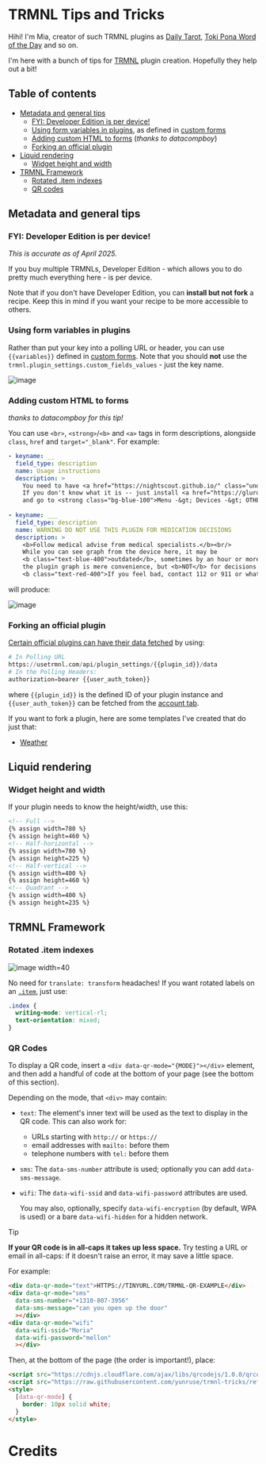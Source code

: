 # TRMNL Tips and Tricks

Hihi! I'm Mia, creator of such TRMNL plugins as [Daily Tarot](https://usetrmnl.com/recipes/35833/install), [Toki Pona Word of the Day](https://usetrmnl.com/recipes/36529/install) and so on.

I'm here with a bunch of tips for [TRMNL](https://usetrmnl.com) plugin creation. Hopefully they help out a bit!

## Table of contents

- [Metadata and general tips](#metadata-and-general-tips)
  - [FYI: Developer Edition is per device!](#fyi-developer-edition-is-per-device)
  - [Using form variables in plugins](#using-form-variables-in-plugins), as defined in [custom forms](https://help.usetrmnl.com/en/articles/10513740-custom-plugin-form-builder)
  - [Adding custom HTML to forms](#adding-custom-html-to-forms) (_thanks to datacompboy_)
  - [Forking an official plugin](#forking-an-official-plugin)
- [Liquid rendering](#liquid-rendering)
  - [Widget height and width](#widget-height-and-width)
- [TRMNL Framework](#trmnl-framework)
  - [Rotated .item indexes](#rotated-item-indexes)
  - [QR codes](#qr-codes)

## Metadata and general tips

### FYI: Developer Edition is per device!

_This is accurate as of April 2025._

If you buy multiple TRMNLs, Developer Edition - which allows you to do pretty much everything here - is per device.

Note that if you don't have Developer Edition, you can **install but not fork** a recipe. Keep this in mind if you want your recipe to be more accessible to others.

### Using form variables in plugins
Rather than put your key into a polling URL or header, you can use `{{variables}}`
defined in [custom forms](https://help.usetrmnl.com/en/articles/10513740-custom-plugin-form-builder).
Note that you should **not** use the `trmnl.plugin_settings.custom_fields_values` - just the key name.

![image](https://gist.github.com/user-attachments/assets/d69defcf-a1bf-4108-9880-7ff4a3d138b7)


### Adding custom HTML to forms
_thanks to datacompboy for this tip!_

You can use `<br>`, `<strong>`/`<b>` and `<a>` tags in form descriptions, alongside `class`, `href` and `target="_blank"`. For example:

```yml
- keyname: __
  field_type: description
  name: Usage instructions
  description: >
    You need to have <a href="https://nightscout.github.io/" class="underline">Nightscout-compatible</a> server.<br/>
    If you don't know what it is -- just install <a href="https://gluroo.com/" class="underline">Gluroo</a> app on your phone,<br/>
    and go to <strong class="bg-blue-100">Menu -&gt; Devices -&gt; OTHER tab</strong> to find your Nightscout URL and API secret.
    
- keyname: ___
  field_type: description
  name: WARNING DO NOT USE THIS PLUGIN FOR MEDICATION DECISIONS
  description: >
    <b>Follow medical advise from medical specialists.</b><br/>
    While you can see graph from the device here, it may be
    <b class="text-blue-400">outdated</b>, sometimes by an hour or more;
    the plugin graph is mere convenience, but <b>NOT</b> for decisions.<br />
    <b class="text-red-400">If you feel bad, contact 112 or 911 or whatever your emergency number is!</b>
```

will produce:

![image](https://gist.github.com/user-attachments/assets/49098a37-4bdc-438f-9b20-a6fd7fae61cf)

### Forking an official plugin

[Certain official plugins can have their data fetched](https://docs.usetrmnl.com/go/private-api/fetch-plugin-content) by using:

```python
# In Polling URL
https://usetrmnl.com/api/plugin_settings/{{plugin_id}}/data
# In the Polling Headers:
authorization=bearer {{user_auth_token}}
```
where `{{plugin_id}}` is the defined ID of your plugin instance and `{{user_auth_token}}` can be fetched from the [account tab](https://usetrmnl.com/account).

If you want to fork a plugin, here are some templates I've created that do just that:
- [Weather](https://cdn.discordapp.com/attachments/1344003578947440711/1362525097075937400/weather_plugin_fork.zip?ex=6802b5e1&is=68016461&hm=f46dec20d737837cca5b40c97d27c0dc6c8a0bdbac339596375884afbf7dba90&)
<!-- - [Stocks]() -->
<!-- - [Calendar]() -->

## Liquid rendering

### Widget height and width

If your plugin needs to know the height/width, use this:

```html
<!-- Full -->
{% assign width=780 %}
{% assign height=460 %}
<!-- Half-horizontal -->
{% assign width=780 %}
{% assign height=225 %}
<!-- Half-vertical -->
{% assign width=400 %}
{% assign height=460 %}
<!-- Quadrant -->
{% assign width=400 %}
{% assign height=235 %}
```

## TRMNL Framework

### Rotated .item indexes

![image width=40](https://gist.github.com/user-attachments/assets/4e8eb4cc-2099-4279-ab09-ea8c9308c7a2)

No need for `translate: transform` headaches! If you want rotated labels on an [`.item`](https://usetrmnl.com/framework/item), just use:

```css
.index {
  writing-mode: vertical-rl;
  text-orientation: mixed;
}
```

### QR Codes

To display a QR code, insert a `<div data-qr-mode="{MODE}"></div>` element, and then add a handful of code at the bottom of your page (see the bottom of this section).

Depending on the mode, that `<div>` may contain:

- `text`: The element's inner text will be used as the text to display in the QR code. This can also work for:
  - URLs starting with `http://` or `https://`
  - email addresses with `mailto:` before them
  - telephone numbers with `tel:` before them

- `sms`: The `data-sms-number` attribute is used; optionally you can add `data-sms-message`.
- `wifi`: The `data-wifi-ssid` and `data-wifi-password` attributes are used.
  
  You may also, optionally, specify `data-wifi-encryption` (by default, WPA is used) or a bare `data-wifi-hidden` for a hidden network.

> [!TIP]
> **If your QR code is in all-caps it takes up less space.** Try testing a URL or email in all-caps: if it doesn't raise an error, it may save a little space.

For example:

```html
<div data-qr-mode="text">HTTPS://TINYURL.COM/TRMNL-QR-EXAMPLE</div>
<div data-qr-mode="sms"
  data-sms-number="+1310-807-3956"
  data-sms-message="can you open up the door"
  ></div>
<div data-qr-mode="wifi"
  data-wifi-ssid="Moria"
  data-wifi-password="mellon"
  ></div>
```

Then, at the bottom of the page (the order is important!), place:

```html
<script src="https://cdnjs.cloudflare.com/ajax/libs/qrcodejs/1.0.0/qrcode.min.js" integrity="sha512-CNgIRecGo7nphbeZ04Sc13ka07paqdeTu0WR1IM4kNcpmBAUSHSQX0FslNhTDadL4O5SAGapGt4FodqL8My0mA==" crossorigin="anonymous" referrerpolicy="no-referrer"></script>
<script src="https://raw.githubusercontent.com/yunruse/trmnl-tricks/refs/heads/main/QR.js"></script>
<style>
  [data-qr-mode] {
    border: 10px solid white;
  }
</style>
```



# Credits